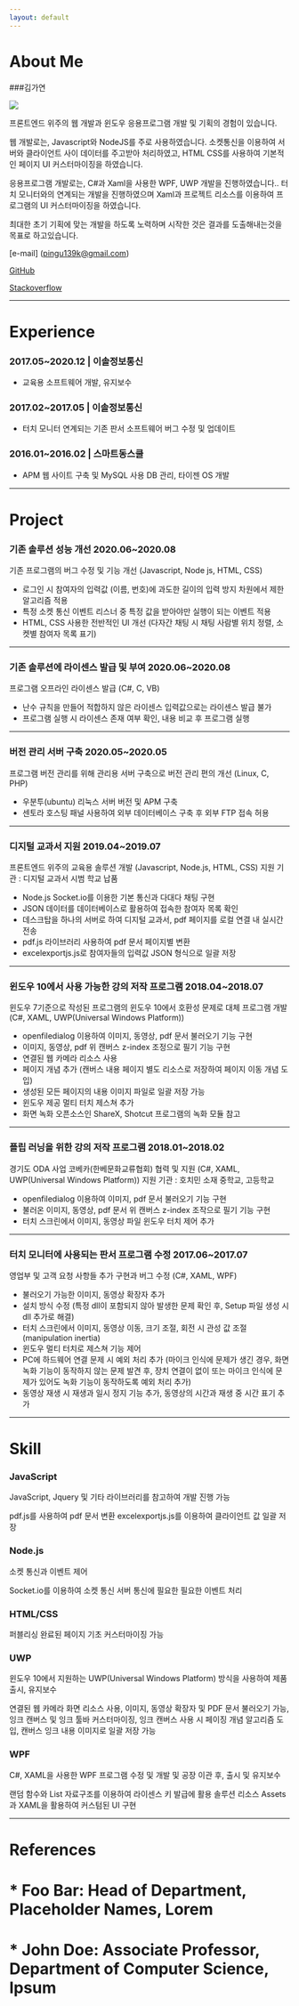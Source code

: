 ```yaml
---
layout: default
---
```


# About Me

###김가연

<img class="profile-picture" src="yunnydaram.jpg">

프론트엔드 위주의 웹 개발과 윈도우 응용프로그램 개발 및 기획의 경험이 있습니다.


웹 개발로는, Javascript와 NodeJS를 주로 사용하였습니다.
소켓통신을 이용하여 서버와 클라이언트 사이 데이터를 주고받아 처리하였고,
HTML CSS를 사용하여 기본적인 페이지 UI 커스터마이징을 하였습니다.

응용프로그램 개발로는, C#과 Xaml을 사용한 WPF, UWP 개발을 진행하였습니다..
터치 모니터와의 연계되는 개발을 진행하였으며
Xaml과 프로젝트 리소스를 이용하여 프로그램의 UI 커스터마이징을 하였습니다.




최대한 초기 기획에 맞는 개발을 하도록 노력하며
시작한 것은 결과를 도출해내는것을 목표로 하고있습니다.



[e-mail] (pingu139k@gmail.com)

[GitHub](https://github.com/yunnyDaram)

[Stackoverflow](https://stackoverflow.com/users/9500538/kay?tab=questions)

<p></p>

<hr>

# Experience

### 2017.05~2020.12 | 이솔정보통신
- 교육용 소프트웨어 개발, 유지보수

### 2017.02~2017.05 | 이솔정보통신
- 터치 모니터 연계되는 기존 판서 소프트웨어 버그 수정 및 업데이트

### 2016.01~2016.02 | 스마트동스쿨
- APM 웹 사이트 구축 및 MySQL 사용 DB 관리, 타이젠 OS 개발
<p></p>
<hr>

# Project

### 기존 솔루션 성능 개선 2020.06~2020.08
기존 프로그램의 버그 수정 및 기능 개선 (Javascript, Node js, HTML, CSS)

- 로그인 시 참여자의 입력값 (이름, 번호)에 과도한 길이의 입력 방지 차원에서 제한 알고리즘 적용
- 특정 소켓 통신 이벤트 리스너 중 특정 값을 받아야만 실행이 되는 이벤트 적용
- HTML, CSS 사용한 전반적인 UI 개선 (다자간 채팅 시 채팅 사람별 위치 정렬, 소켓별 참여자 목록 표기)

<hr>

### 기존 솔루션에 라이센스 발급 및 부여 2020.06~2020.08
프로그램 오프라인 라이센스 발급 (C#, C, VB)

- 난수 규칙을 만들어 적합하지 않은 라이센스 입력값으로는 라이센스 발급 불가
- 프로그램 실행 시 라이센스 존재 여부 확인, 내용 비교 후 프로그램 실행

<hr>

### 버전 관리 서버 구축 2020.05~2020.05
프로그램 버전 관리를 위해 관리용 서버 구축으로 버전 관리 편의 개선 (Linux, C, PHP)

- 우분투(ubuntu) 리눅스 서버 버전 및 APM 구축
- 센토라 호스팅 패널 사용하여 외부 데이터베이스 구축 후 외부 FTP 접속 허용

<hr>

### 디지털 교과서 지원 2019.04~2019.07
프론트엔드 위주의 교육용 솔루션 개발 (Javascript, Node.js, HTML, CSS)
지원 기관 : 디지털 교과서 시범 학교 납품

- Node.js Socket.io를 이용한 기본 통신과 다대다 채팅 구현
- JSON 데이터를 데이터베이스로 활용하여 접속한 참여자 목록 확인
- 데스크탑을 하나의 서버로 하여 디지털 교과서, pdf 페이지를 로컬 연결 내 실시간 전송
- pdf.js 라이브러리 사용하여 pdf 문서 페이지별 변환
- excelexportjs.js로 참여자들의 입력값 JSON 형식으로 일괄 저장

<hr>

### 윈도우 10에서 사용 가능한 강의 저작 프로그램 2018.04~2018.07
윈도우 7기준으로 작성된 프로그램의 윈도우 10에서 호환성 문제로 대체 프로그램 개발
(C#, XAML, UWP(Universal Windows Platform))

- openfiledialog 이용하여 이미지, 동영상, pdf 문서 불러오기 기능 구현
- 이미지, 동영상, pdf 위 캔버스 z-index 조정으로 필기 기능 구현
- 연결된 웹 카메라 리소스 사용
- 페이지 개념 추가
(캔버스 내용 페이지 별도 리소스로 저장하여 페이지 이동 개념 도입)
- 생성된 모든 페이지의 내용 이미지 파일로 일괄 저장 가능
- 윈도우 제공 멀티 터치 제스쳐 추가
- 화면 녹화 오픈소스인 ShareX, Shotcut 프로그램의 녹화 모듈 참고

<hr>

### 플립 러닝을 위한 강의 저작 프로그램 2018.01~2018.02
경기도 ODA 사업 코베카(한베문화교류협회) 협력 및 지원 (C#, XAML, UWP(Universal Windows Platform))
지원 기관 : 호치민 소재 중학교, 고등학교

- openfiledialog 이용하여 이미지, pdf 문서 불러오기 기능 구현
- 불러온 이미지, 동영상, pdf 문서 위 캔버스 z-index 조작으로 필기 기능 구현
- 터치 스크린에서 이미지, 동영상 파일 윈도우 터치 제어 추가

<hr>

### 터치 모니터에 사용되는 판서 프로그램 수정 2017.06~2017.07

영업부 및 고객 요청 사항들 추가 구현과 버그 수정
(C#, XAML, WPF)

- 불러오기 가능한 이미지, 동영상 확장자 추가
- 설치 방식 수정 (특정 dll이 포함되지 않아 발생한 문제 확인 후, Setup 파일 생성 시 dll 추가로 해결)
- 터치 스크린에서 이미지, 동영상 이동, 크기 조절, 회전 시 관성 값 조절 (manipulation inertia)
- 윈도우 멀티 터치로 제스쳐 기능 제어
- PC에 하드웨어 연결 문제 시 예외 처리 추가
(마이크 인식에 문제가 생긴 경우, 화면 녹화 기능이 동작하지 않는 문제 발견 후,
장치 연결이 없이 또는 마이크 인식에 문제가 있어도 녹화 기능이 동작하도록 예외 처리 추가)
- 동영상 재생 시 재생과 일시 정지 기능 추가, 동영상의 시간과 재생 중 시간 표기 추가


<p></p>
<hr>

# Skill

### JavaScript
JavaScript, Jquery 및 기타 라이브러리를 참고하여 개발 진행 가능

pdf.js를 사용하여 pdf 문서 변환
excelexportjs.js를 이용하여 클라이언트 값 일괄 저장


### Node.js
소켓 통신과 이벤트 제어

Socket.io를 이용하여 소켓 통신
서버 통신에 필요한 필요한 이벤트 처리


### HTML/CSS
퍼블리싱 완료된 페이지 기초 커스터마이징 가능


### UWP
윈도우 10에서 지원하는 UWP(Universal Windows Platform) 방식을 사용하여 제품 출시, 유지보수

연결된 웹 카메라 화면 리소스 사용,
이미지, 동영상 확장자 및 PDF 문서 불러오기 가능,
잉크 캔버스 및 잉크 툴바 커스터마이징,
잉크 캔버스 사용 시 페이징 개념 알고리즘 도입,
캔버스 잉크 내용 이미지로 일괄 저장 가능


### WPF
C#, XAML을 사용한 WPF 프로그램 수정 및 개발 및 공장 이관 후, 출시 및 유지보수

랜덤 함수와 List 자료구조를 이용하여 라이센스 키 발급에 활용
솔루션 리소스 Assets과 XAML을 활용하여 커스텀된 UI 구현



---

# References

# * Foo Bar: Head of Department, Placeholder Names, Lorem
# * John Doe: Associate Professor, Department of Computer Science, Ipsum
